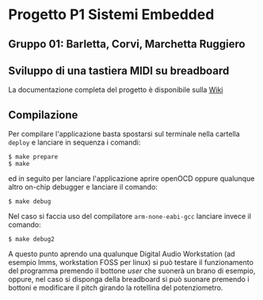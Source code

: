 # Progetto P1 Sistemi Embedded
## Gruppo 01: Barletta, Corvi, Marchetta Ruggiero

## Sviluppo di una tastiera MIDI su breadboard
La documentazione completa del progetto è disponibile sulla [Wiki](http://www.naplespu.com/es/index.php?title=Sviluppo_di_un%27applicazione_basata_su_middleware_STM32Cube:_USB_DeviceAudio_Class)

## Compilazione
Per compilare l'applicazione basta spostarsi sul terminale nella cartella `deploy` e lanciare in sequenza i comandi:
```
$ make prepare
$ make
```
ed in seguito per lanciare l'applicazione aprire openOCD oppure qualunque altro on-chip debugger e lanciare il comando:
```
$ make debug
```
Nel caso si faccia uso del compilatore `arm-none-eabi-gcc` lanciare invece il comando:
```
$ make debug2
```
A questo punto aprendo una qualunque Digital Audio Workstation (ad esempio lmms, workstation FOSS per linux) si può testare il funzionamento del programma premendo il bottone *user* che suonerà un brano di esempio, oppure, nel caso si disponga della breadboard si può suonare premendo i bottoni e modificare il pitch girando la rotellina del potenziometro.
